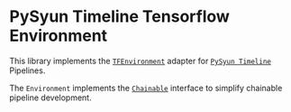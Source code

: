 # PySyun Timeline Tensorflow Environment

This library implements the [`TFEnvironment`](https://www.tensorflow.org/agents/tutorials/2_environments_tutorial) adapter 
for [`PySyun Timeline`](https://github.com/pysyun/pysyun-timeline) Pipelines.

The `Environment` implements the [`Chainable`](https://github.com/pysyun/pysyun_chain?tab=readme-ov-file#chainable-class) interface to simplify chainable pipeline development. 

